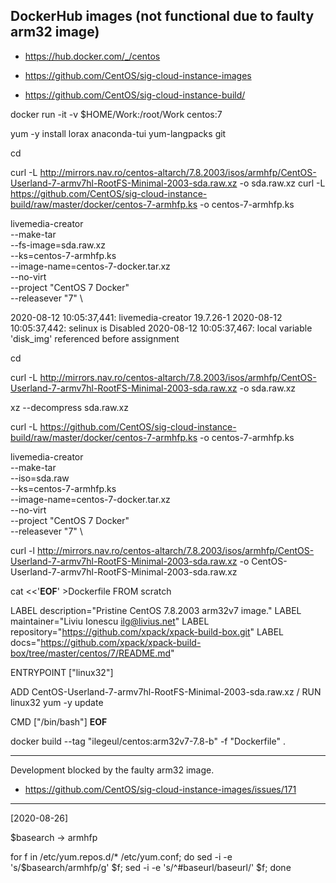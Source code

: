 
## DockerHub images (not functional due to faulty arm32 image)

- https://hub.docker.com/_/centos

- https://github.com/CentOS/sig-cloud-instance-images
- https://github.com/CentOS/sig-cloud-instance-build/

docker run -it -v $HOME/Work:/root/Work centos:7

yum -y install lorax anaconda-tui yum-langpacks git

cd

curl -L http://mirrors.nav.ro/centos-altarch/7.8.2003/isos/armhfp/CentOS-Userland-7-armv7hl-RootFS-Minimal-2003-sda.raw.xz -o sda.raw.xz
curl -L https://github.com/CentOS/sig-cloud-instance-build/raw/master/docker/centos-7-armhfp.ks -o centos-7-armhfp.ks

livemedia-creator \
--make-tar \
--fs-image=sda.raw.xz \
--ks=centos-7-armhfp.ks \
--image-name=centos-7-docker.tar.xz \
--no-virt \
--project "CentOS 7 Docker" \
--releasever "7" \

2020-08-12 10:05:37,441: livemedia-creator 19.7.26-1
2020-08-12 10:05:37,442: selinux is Disabled
2020-08-12 10:05:37,467: local variable 'disk_img' referenced before assignment


cd

curl -L http://mirrors.nav.ro/centos-altarch/7.8.2003/isos/armhfp/CentOS-Userland-7-armv7hl-RootFS-Minimal-2003-sda.raw.xz -o sda.raw.xz

xz --decompress sda.raw.xz

curl -L https://github.com/CentOS/sig-cloud-instance-build/raw/master/docker/centos-7-armhfp.ks -o centos-7-armhfp.ks

livemedia-creator \
--make-tar \
--iso=sda.raw \
--ks=centos-7-armhfp.ks \
--image-name=centos-7-docker.tar.xz \
--no-virt \
--project "CentOS 7 Docker" \
--releasever "7" \












curl -l http://mirrors.nav.ro/centos-altarch/7.8.2003/isos/armhfp/CentOS-Userland-7-armv7hl-RootFS-Minimal-2003-sda.raw.xz -o CentOS-Userland-7-armv7hl-RootFS-Minimal-2003-sda.raw.xz

cat <<'__EOF__' >Dockerfile
FROM scratch

LABEL description="Pristine CentOS 7.8.2003 arm32v7 image."
LABEL maintainer="Liviu Ionescu <ilg@livius.net>"
LABEL repository="https://github.com/xpack/xpack-build-box.git"
LABEL docs="https://github.com/xpack/xpack-build-box/tree/master/centos/7/README.md"

ENTRYPOINT ["linux32"]

ADD CentOS-Userland-7-armv7hl-RootFS-Minimal-2003-sda.raw.xz /
RUN linux32 yum -y update

CMD ["/bin/bash"]
__EOF__


docker build --tag "ilegeul/centos:arm32v7-7.8-b" -f "Dockerfile" .


------

Development blocked by the faulty arm32 image.

- https://github.com/CentOS/sig-cloud-instance-images/issues/171

---

[2020-08-26]

$basearch -> armhfp

for f in /etc/yum.repos.d/* /etc/yum.conf; do sed -i -e 's/\$basearch/armhfp/g' $f; sed -i -e 's/^\#baseurl/baseurl/' $f; done
